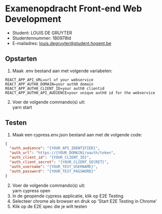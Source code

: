 # Examenopdracht Front-end Web Development 

- Student: LOUIS DE GRUYTER
- Studentennummer: 180978ld
- E-mailadres: louis.degruyter@student.hogent.be

## Opstarten  
1) Maak .env bestand aan met volgende variabelen:
```.env
REACT_APP_API_URL=url of your webservice
REACT_APP_AUTH0_DOMAIN=your auth0 domain
REACT_APP_AUTH0_CLIENT_ID=your auth0 clientid
REACT_APP_AUTH0_API_AUDIENCE=your unique auth0 id for the webservice
```
2) Voer de volgende commando(s) uit:    
yarn start  

## Testen  
1) Maak een cypress.env.json bestand aan met de volgende code:  
```json
{
  "auth_audience": "{YOUR_API_IDENTIFIER}",
  "auth_url": "https://{YOUR_DOMAIN}/oauth/token",
  "auth_client_id": "{YOUR_CLIENT_ID}",
  "auth_client_secret": "{YOUR_CLIENT_SECRET}",
  "auth_username": "{YOUR_TEST_USERNAME}",
  "auth_password": "{YOUR_TEST_PASSWORD}"
}
```
  2) Voer de volgende commando(s) uit:    
  yarn cypress open  
  3) In de geopende cypress applicatie, klik op E2E Testing
  4) Selecteer chrome als browser en druk op 'Start E2E Testing in Chrome'
  5) Klik op de E2E spec die je wilt testen

